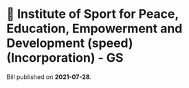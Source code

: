 # 📄  Institute of Sport for Peace, Education, Empowerment and Development (speed) (Incorporation) - GS

Bill published on **2021-07-28**.



